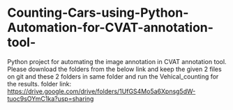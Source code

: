 # Counting-Cars-using-Python-Automation-for-CVAT-annotation-tool-
Python project for automating the image annotation in CVAT annotation tool.
Please download the folders from the below link and keep the given 2 files on git and these 2 folders in same folder and run the Vehical_counting for the results.
folder link:  https://drive.google.com/drive/folders/1UfGS4Mo5a6Xpnsg5dW-tuoc9sOYmC1ka?usp=sharing 
